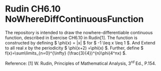 # Rudin CH6.10 NoWhereDiffContinuousFunction
The repository is intended to draw the nowhere-differentiable continuous function, described in Exercise CH6.10 in Rudin[1]. The function is constructed by defining $ \phi(x) = |x| $ for $ -1 \leq x \leq 1 $. And Extend to all real $x$ by the periodicity $ \phi(x+2) =\phi(x) $. Further, define $ f(x)=\sum\limits_{n=0}^{\infty} (\frac{3}{4})^{n}\phi(4^nx) $.

Reference:
[1] W. Rudin, Principles of Mathematical Analysis, $3^{rd}$ Ed., P.154.
